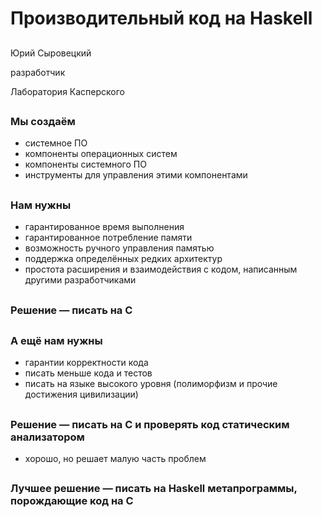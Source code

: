 # Производительный код на Haskell

##

Юрий Сыровецкий

разработчик

Лаборатория Касперского

##
### Мы создаём

- системное ПО
- компоненты операционных систем
- компоненты системного ПО
- инструменты для управления этими компонентами

##
### Нам нужны

- гарантированное время выполнения
- гарантированное потребление памяти
- возможность ручного управления памятью
- поддержка определённых редких архитектур
- простота расширения и взаимодействия с кодом, написанным другими разработчиками

##
### Решение — писать на C

##
### А ещё нам нужны

- гарантии корректности кода
- писать меньше кода и тестов
- писать на языке высокого уровня (полиморфизм и прочие достижения цивилизации)

##
### Решение — писать на C и проверять код статическим анализатором

- хорошо, но решает малую часть проблем

##
### Лучшее решение — писать на Haskell метапрограммы, порождающие код на C
